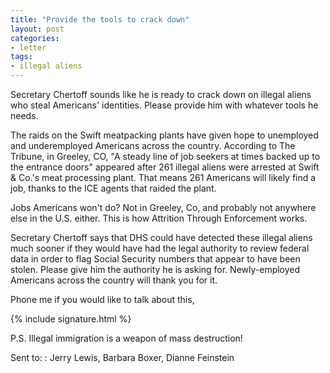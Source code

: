 ```yaml
---
title: "Provide the tools to crack down"
layout: post
categories:
- letter
tags:
- illegal aliens
---
```


Secretary Chertoff sounds like he is ready to crack down on illegal aliens who steal Americans' identities. Please provide him with whatever tools he needs.

The raids on the Swift meatpacking plants have given hope to unemployed and underemployed Americans across the country. According to The Tribune, in Greeley, CO, "A steady line of job seekers at times backed up to the entrance doors" appeared after 261 illegal aliens were arrested at Swift & Co.'s meat processing plant. That means 261 Americans will likely find a job, thanks to the ICE agents that raided the plant. 

Jobs Americans won't do? Not in Greeley, Co, and probably not anywhere else in the U.S. either. This is how Attrition Through Enforcement works. 

Secretary Chertoff says that DHS could have detected these illegal aliens much sooner if they would have had the legal authority to review federal data in order to flag Social Security numbers that appear to have been stolen. Please give him the authority he is asking for. Newly-employed Americans across the country will thank you for it.

Phone me if you would like to talk about this,

{% include signature.html %}

P.S. Illegal immigration is a weapon of mass destruction!

Sent to:
: Jerry Lewis, Barbara Boxer, Dianne Feinstein
